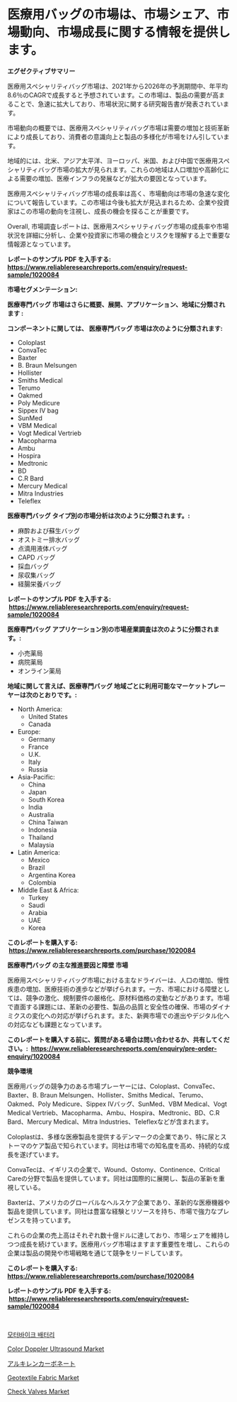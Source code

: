 <p><h1>医療用バッグの市場は、市場シェア、市場動向、市場成長に関する情報を提供します。</h1></p><p><strong>エグゼクティブサマリー</strong></p>
<p><p>医療用スペシャリティバッグ市場は、2021年から2026年の予測期間中、年平均8.6％のCAGRで成長すると予想されています。この市場は、製品の需要が高まることで、急速に拡大しており、市場状況に関する研究報告書が発表されています。</p><p>市場動向の概要では、医療用スペシャリティバッグ市場は需要の増加と技術革新により成長しており、消費者の意識向上と製品の多様化が市場をけん引しています。</p><p>地域的には、北米、アジア太平洋、ヨーロッパ、米国、および中国で医療用スペシャリティバッグ市場の拡大が見られます。これらの地域は人口増加や高齢化による需要の増加、医療インフラの発展などが拡大の要因となっています。</p><p>医療用スペシャリティバッグ市場の成長率は高く、市場動向は市場の急速な変化について報告しています。この市場は今後も拡大が見込まれるため、企業や投資家はこの市場の動向を注視し、成長の機会を探ることが重要です。</p><p>Overall, 市場調査レポートは、医療用スペシャリティバッグ市場の成長率や市場状況を詳細に分析し、企業や投資家に市場の機会とリスクを理解する上で重要な情報源となっています。</p></p>
<p><strong>レポートのサンプル PDF を入手する: <a href="https://www.reliableresearchreports.com/enquiry/request-sample/1020084">https://www.reliableresearchreports.com/enquiry/request-sample/1020084</a></strong></p>
<p><strong>市場セグメンテーション:</strong></p>
<p><strong> 医療専門バッグ 市場はさらに概要、展開、アプリケーション、地域に分類されます :</strong></p>
<p><strong>コンポーネントに関しては、 医療専門バッグ 市場は次のように分類されます: &nbsp;</strong></p>
<p><ul><li>Coloplast</li><li>ConvaTec</li><li>Baxter</li><li>B. Braun Melsungen</li><li>Hollister</li><li>Smiths Medical</li><li>Terumo</li><li>Oakmed</li><li>Poly Medicure</li><li>Sippex IV bag</li><li>SunMed</li><li>VBM Medical</li><li>Vogt Medical Vertrieb</li><li>Macopharma</li><li>Ambu</li><li>Hospira</li><li>Medtronic</li><li>BD</li><li>C.R Bard</li><li>Mercury Medical</li><li>Mitra Industries</li><li>Teleflex</li></ul></p>
<p><strong> 医療専門バッグ タイプ別の市場分析は次のように分類されます。:</strong></p>
<p><ul><li>麻酔および蘇生バッグ</li><li>オストミー排水バッグ</li><li>点滴用液体バッグ</li><li>CAPD バッグ</li><li>採血バッグ</li><li>尿収集バッグ</li><li>経腸栄養バッグ</li></ul></p>
<p><strong>レポートのサンプル PDF を入手する: &nbsp;<a href="https://www.reliableresearchreports.com/enquiry/request-sample/1020084">https://www.reliableresearchreports.com/enquiry/request-sample/1020084</a></strong></p>
<p><strong> 医療専門バッグ アプリケーション別の市場産業調査は次のように分類されます。:</strong></p>
<p><ul><li>小売薬局</li><li>病院薬局</li><li>オンライン薬局</li></ul></p>
<p><strong>地域に関して言えば、医療専門バッグ 地域ごとに利用可能なマーケットプレーヤーは次のとおりです。:</strong></p>
<p><ul>
    <li>
        North America:
        <ul>
            <li>United States</li>
            <li>Canada</li>
        </ul>
    </li>
    <li>
        Europe:
        <ul>
            <li>Germany</li>
            <li>France</li>
            <li>U.K.</li>
            <li>Italy</li>
            <li>Russia</li>
        </ul>
    </li>
    <li>
        Asia-Pacific:
        <ul>
            <li>China</li>
            <li>Japan</li>
            <li>South Korea</li>
            <li>India</li>
            <li>Australia</li>
            <li>China Taiwan</li>
            <li>Indonesia</li>
            <li>Thailand</li>
            <li>Malaysia</li>
        </ul>
    </li>
    <li>
        Latin America:
        <ul>
            <li>Mexico</li>
            <li>Brazil</li>
            <li>Argentina Korea</li>
            <li>Colombia</li>
        </ul>
    </li>
    <li>
        Middle East & Africa:
        <ul>
            <li>Turkey</li>
            <li>Saudi</li>
            <li>Arabia</li>
            <li>UAE</li>
            <li>Korea</li>
        </ul>
    </li>
    </ul></p>
<p><strong>このレポートを購入する: &nbsp;<a href="https://www.reliableresearchreports.com/purchase/1020084">https://www.reliableresearchreports.com/purchase/1020084</a></strong></p>
<p><strong>医療専門バッグ の主な推進要因と障壁 市場</strong></p>
<p><p>医療用スペシャリティバッグ市場における主なドライバーは、人口の増加、慢性疾患の増加、医療技術の進歩などが挙げられます。一方、市場における障壁としては、競争の激化、規制要件の厳格化、原材料価格の変動などがあります。市場で直面する課題には、革新の必要性、製品の品質と安全性の確保、市場のダイナミクスの変化への対応が挙げられます。また、新興市場での進出やデジタル化への対応なども課題となっています。</p></p>
<p><strong>このレポートを購入する前に、質問がある場合は問い合わせるか、共有してください。:&nbsp; <a href="https://www.reliableresearchreports.com/enquiry/pre-order-enquiry/1020084">https://www.reliableresearchreports.com/enquiry/pre-order-enquiry/1020084</a></strong></p>
<p><strong>競争環境</strong></p>
<p><p>医療用バッグの競争力のある市場プレーヤーには、Coloplast、ConvaTec、Baxter、B. Braun Melsungen、Hollister、Smiths Medical、Terumo、Oakmed、Poly Medicure、Sippex IVバッグ、SunMed、VBM Medical、Vogt Medical Vertrieb、Macopharma、Ambu、Hospira、Medtronic、BD、C.R Bard、Mercury Medical、Mitra Industries、Teleflexなどが含まれます。</p><p>Coloplastは、多様な医療製品を提供するデンマークの企業であり、特に尿とストーマのケア製品で知られています。同社は市場での知名度を高め、持続的な成長を遂げています。</p><p>ConvaTecは、イギリスの企業で、Wound、Ostomy、Continence、Critical Careの分野で製品を提供しています。同社は国際的に展開し、製品の革新を重視している。</p><p>Baxterは、アメリカのグローバルなヘルスケア企業であり、革新的な医療機器や製品を提供しています。同社は豊富な経験とリソースを持ち、市場で強力なプレゼンスを持っています。</p><p>これらの企業の売上高はそれぞれ数十億ドルに達しており、市場シェアを維持しつつ成長を続けています。医療用バッグ市場はますます重要性を増し、これらの企業は製品の開発や市場戦略を通じて競争をリードしています。</p></p>
<p><strong>このレポートを購入する: &nbsp; <a href="https://www.reliableresearchreports.com/purchase/1020084">https://www.reliableresearchreports.com/purchase/1020084</a></strong></p>
<p><strong>レポートのサンプル PDF を入手する: &nbsp;<a href="https://www.reliableresearchreports.com/enquiry/request-sample/1020084">https://www.reliableresearchreports.com/enquiry/request-sample/1020084</a></strong><strong></strong></p>
<p>&nbsp;</p>
<p><p><a href="https://github.com/vs2869dizt0/Market-Research-Report-List-1/blob/main/2219913190663.md">모터바이크 배터리</a></p><p><a href="https://frill-swim-3cd.notion.site/Color-Doppler-Ultrasound-Market-Research-Report-Provides-Critical-Insights-that-can-help-Shape-Busin-39dc37e44b99404d8aac456a3238167f">Color Doppler Ultrasound Market</a></p><p><a href="https://github.com/oqoeusbvpadwjs08/Market-Research-Report-List-1/blob/main/5458799190849.md">アルキレンカーボネート</a></p><p><a href="https://github.com/nathandecarvalho/Market-Research-Report-List-2/blob/main/geotextile-fabric-market.md">Geotextile Fabric Market</a></p><p><a href="https://issuu.com/reportprime-2/docs/check-valves-market-size-2030.pptx">Check Valves Market</a></p></p>